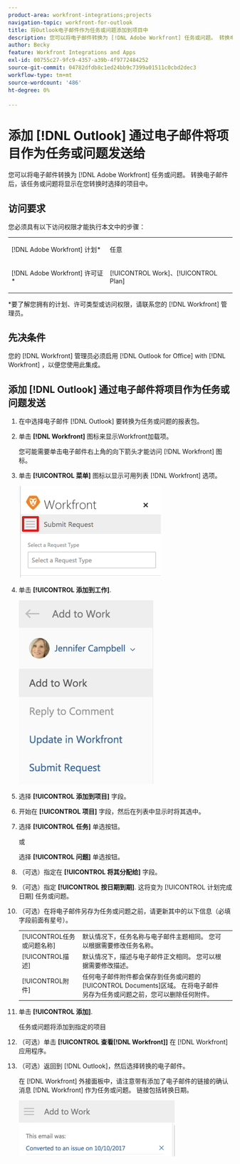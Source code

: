 ```yaml
---
product-area: workfront-integrations;projects
navigation-topic: workfront-for-outlook
title: 将Outlook电子邮件作为任务或问题添加到项目中
description: 您可以将电子邮件转换为 [!DNL Adobe Workfront] 任务或问题。 转换电子邮件后，该任务或问题将显示在您转换时选择的项目中。
author: Becky
feature: Workfront Integrations and Apps
exl-id: 00755c27-9fc9-4357-a39b-4f9772484252
source-git-commit: 04782dfdb8c1ed24bb9c7399a01511c0cbd2dec3
workflow-type: tm+mt
source-wordcount: '486'
ht-degree: 0%

---
```


# 添加 [!DNL Outlook] 通过电子邮件将项目作为任务或问题发送给

您可以将电子邮件转换为 [!DNL Adobe Workfront] 任务或问题。 转换电子邮件后，该任务或问题将显示在您转换时选择的项目中。

## 访问要求

您必须具有以下访问权限才能执行本文中的步骤：

<table style="table-layout:auto"> 
 <col> 
 <col> 
 <tbody> 
  <tr> 
   <td role="rowheader">[!DNL Adobe Workfront] 计划*</td> 
   <td> <p>任意</p> </td> 
  </tr> 
  <tr> 
   <td role="rowheader">[!DNL Adobe Workfront] 许可证*</td> 
   <td> <p>[!UICONTROL Work]、[!UICONTROL Plan]</p> </td> 
  </tr> 
 </tbody> 
</table>

&#42;要了解您拥有的计划、许可类型或访问权限，请联系您的 [!DNL Workfront] 管理员。

## 先决条件

您的 [!DNL Workfront] 管理员必须启用 [!DNL Outlook for Office] with [!DNL Workfront] ，以便您使用此集成。

## 添加 [!DNL Outlook] 通过电子邮件将项目作为任务或问题发送

1. 在中选择电子邮件 [!DNL Outlook] 要转换为任务或问题的报表包。
1. 单击 **[!DNL Workfront]** 图标来显示Workfront加载项。

   您可能需要单击电子邮件右上角的向下箭头才能访问 [!DNL Workfront] 图标。

1. 单击 **[!UICONTROL 菜单]** 图标以显示可用列表 [!DNL Workfront] 选项。

   ![o365_addin_menu_icon.png](assets/o365-addin-menu-icon.png)

1. 单击 **[!UICONTROL 添加到工作]**.

   ![outlook___add_to_work.png](assets/outlook---add-to-work-302x413.png)

1. 选择 **[!UICONTROL 添加到项目]** 字段。
1. 开始在 **[!UICONTROL 项目]** 字段，然后在列表中显示时将其选中。
1. 选择 **[!UICONTROL 任务]** 单选按钮。

   或

   选择 **[!UICONTROL 问题]** 单选按钮。

1. （可选）指定在 **[!UICONTROL 将其分配给]** 字段。
1. （可选）指定 **[!UICONTROL 按日期到期]**. 这将变为 [!UICONTROL 计划完成日期] 任务或问题。
1. （可选）在将电子邮件另存为任务或问题之前，请更新其中的以下信息（必填字段前面有星号）。

   <table style="table-layout:auto">
      <tr>
        <td>[!UICONTROL任务或问题名称]</td>
        <td>默认情况下，任务名称与电子邮件主题相同。 您可以根据需要修改任务名称。</td>
        <td></td>
      </tr>
      <tr>
        <td>[!UICONTROL描述]</td>
        <td>默认情况下，描述与电子邮件正文相同。 您可以根据需要修改描述。</td>
      </tr>
      <tr>
        <td>[!UICONTROL附件]</td>
        <td>任何电子邮件附件都会保存到任务或问题的[!UICONTROL Documents]区域。 在将电子邮件另存为任务或问题之前，您可以删除任何附件。</td>
      </tr>
   </table>

1. 单击 **[!UICONTROL 添加]**.

   任务或问题将添加到指定的项目

1. （可选）单击 **[!UICONTROL 查看[!DNL Workfront]]** 在 [!DNL Workfront] 应用程序。

1. （可选）返回到 [!DNL Outlook]，然后选择转换的电子邮件。

   在 [!DNL Workfront] 外接面板中，请注意带有添加了电子邮件的链接的确认消息 [!DNL Workfront] 作为任务或问题。 链接包括转换日期。

   ![outlook_this_email_was_added_as_an_issue_png](assets/outlook-this-email-was-added-as-an-issue-350x126.png)
